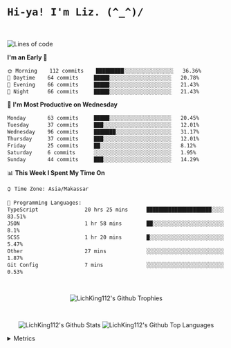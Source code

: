 
# `Hi-ya! I'm Liz. (^_^)/ `

<br>

<!--START_SECTION:waka-->
![Lines of code](https://img.shields.io/badge/From%20Hello%20World%20I%27ve%20Written-5890%20lines%20of%20code-blue)

**I'm an Early 🐤** 

```text
🌞 Morning    112 commits    █████████░░░░░░░░░░░░░░░░   36.36% 
🌆 Daytime    64 commits     █████░░░░░░░░░░░░░░░░░░░░   20.78% 
🌃 Evening    66 commits     █████░░░░░░░░░░░░░░░░░░░░   21.43% 
🌙 Night      66 commits     █████░░░░░░░░░░░░░░░░░░░░   21.43%

```
📅 **I'm Most Productive on Wednesday** 

```text
Monday       63 commits     █████░░░░░░░░░░░░░░░░░░░░   20.45% 
Tuesday      37 commits     ███░░░░░░░░░░░░░░░░░░░░░░   12.01% 
Wednesday    96 commits     ███████░░░░░░░░░░░░░░░░░░   31.17% 
Thursday     37 commits     ███░░░░░░░░░░░░░░░░░░░░░░   12.01% 
Friday       25 commits     ██░░░░░░░░░░░░░░░░░░░░░░░   8.12% 
Saturday     6 commits      ░░░░░░░░░░░░░░░░░░░░░░░░░   1.95% 
Sunday       44 commits     ███░░░░░░░░░░░░░░░░░░░░░░   14.29%

```


📊 **This Week I Spent My Time On** 

```text
⌚︎ Time Zone: Asia/Makassar

💬 Programming Languages: 
TypeScript               20 hrs 25 mins      █████████████████████░░░░   83.51% 
JSON                     1 hr 58 mins        ██░░░░░░░░░░░░░░░░░░░░░░░   8.1% 
SCSS                     1 hr 20 mins        █░░░░░░░░░░░░░░░░░░░░░░░░   5.47% 
Other                    27 mins             ░░░░░░░░░░░░░░░░░░░░░░░░░   1.87% 
Git Config               7 mins              ░░░░░░░░░░░░░░░░░░░░░░░░░   0.53%

```


<!--END_SECTION:waka-->

<br>

  <p align="center">
    <img alt="LichKing112's Github Trophies" src="https://github-profile-trophy.vercel.app/?username=LichKing112&theme=onedark" />
  </p>
  
 <br>
 <p align="center">
    <img alt="LichKing112's Github Stats" src="https://github-readme-stats.vercel.app/api?username=lichking112&theme=gotham&show_icons=true" />
    <img alt="LichKing112's Github Top Languages" src="https://github-readme-stats.vercel.app/api/top-langs/?username=lichking112&theme=gotham&layout=compact" />
  </p>


<details>
  <summary>Metrics</summary>
  <br>
  <p align="center">
    <img alt="LichKing112's Github Metrics" src="https://github.com/LichKing112/LichKing112/blob/master/github-metrics.svg" />
  </p>
</details>


